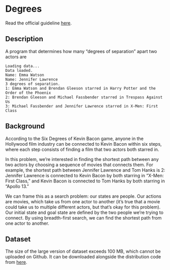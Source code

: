 # Degrees

Read the official guideline [here](https://cs50.harvard.edu/ai/2020/projects/0/degrees/).

## Description 

A program that determines how many “degrees of separation” apart two actors are


```$ python degrees.py large  
Loading data...  
Data loaded.  
Name: Emma Watson
Name: Jennifer Lawrence
3 degrees of separation.
1: Emma Watson and Brendan Gleeson starred in Harry Potter and the Order of the Phoenix
2: Brendan Gleeson and Michael Fassbender starred in Trespass Against Us
3: Michael Fassbender and Jennifer Lawrence starred in X-Men: First Class
```

## Background
According to the Six Degrees of Kevin Bacon game, anyone in the Hollywood film industry can be connected to Kevin Bacon within six steps, where each step consists of finding a film that two actors both starred in.

In this problem, we’re interested in finding the shortest path between any two actors by choosing a sequence of movies that connects them. For example, the shortest path between Jennifer Lawrence and Tom Hanks is 2: Jennifer Lawrence is connected to Kevin Bacon by both starring in “X-Men: First Class,” and Kevin Bacon is connected to Tom Hanks by both starring in “Apollo 13.”

We can frame this as a search problem: our states are people. Our actions are movies, which take us from one actor to another (it’s true that a movie could take us to multiple different actors, but that’s okay for this problem). Our initial state and goal state are defined by the two people we’re trying to connect. By using breadth-first search, we can find the shortest path from one actor to another.

## Dataset
The size of the large version of dataset exceeds 100 MB, which cannot be uploaded on Github. It can be downloaded alongside the distribution code from [here](https://cdn.cs50.net/ai/2020/x/projects/0/degrees.zip). 
